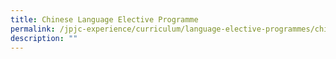 ```yaml
---
title: Chinese Language Elective Programme
permalink: /jpjc-experience/curriculum/language-elective-programmes/chinese/
description: ""
---
```

